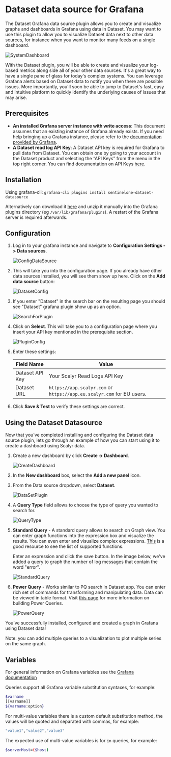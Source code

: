 # Dataset data source for Grafana

The Dataset Grafana data source plugin allows you to create and visualize graphs
and dashboards in Grafana using data in Dataset. You may want to use this plugin
to allow you to visualize Dataset data next to other data sources, for instance
when you want to monitor many feeds on a single dashboard.

![SystemDashboard](https://raw.githubusercontent.com/scalyr/scalyr-grafana-datasource-plugin/go-rewrite-v2/src/img/SystemDashboard.png)

With the Dataset plugin, you will be able to create and visualize your log-based
metrics along side all of your other data sources. It's a great way to have a
single pane of glass for today's complex systems. You can leverage Grafana
alerts based on Dataset data to notify you when there are possible issues. More
importantly, you'll soon be able to jump to Dataset's fast, easy and intuitive
platform to quickly identify the underlying causes of issues that may arise.

## Prerequisites

* **An installed Grafana server instance with write access**: This document
assumes that an existing instance of Grafana already exists. If you need help
bringing up a Grafana instance, please refer to the [documentation provided by
Grafana](https://grafana.com/docs/installation/).
* **A Dataset read log API Key**: A Dataset API key is required for Grafana to
pull data from Dataset. You can obtain one by going to your account in the
Dataset product and selecting the “API Keys” from the menu in the top right
corner. You can find documentation on API Keys
[here](https://www.scalyr.com/help/api#scalyr-api-keys).

## Installation

Using grafana-cli: `grafana-cli plugins install sentinelone-dataset-datasource`

Alternatively can download it
[here](https://github.com/scalyr/scalyr-grafana-datasource-plugin/releases/latest/)
and unzip it manually into the Grafana plugins directory (eg
`/var/lib/grafana/plugins`).  A restart of the Grafana server is required
afterwards.

## Configuration

1. Log in to your grafana instance and navigate to **Configuration Settings ->
   Data sources**.

    ![ConfigDataSource](https://raw.githubusercontent.com/scalyr/scalyr-grafana-datasource-plugin/go-rewrite-v2/src/img/ConfigDataSource.png)

2. This will take you into the configuration page. If you already have other
   data sources installed, you will see them show up here. Click on the **Add
   data source** button:

    ![DatasetConfig](https://raw.githubusercontent.com/scalyr/scalyr-grafana-datasource-plugin/go-rewrite-v2/src/img/DatasetConfig.png)

3. If you enter "Dataset" in the search bar on the resulting page you should see
   "Dataset" grafana plugin show up as an option.

    ![SearchForPlugin](https://raw.githubusercontent.com/scalyr/scalyr-grafana-datasource-plugin/go-rewrite-v2/src/img/SearchForPlugin.png)

4. Click on **Select**. This will take you to a configuration page where you
   insert your API key mentioned in the prerequisite section.

    ![PluginConfig](https://raw.githubusercontent.com/scalyr/scalyr-grafana-datasource-plugin/go-rewrite-v2/src/img/PluginConfig.png)

5. Enter these settings:

    | Field Name | Value |
    | --- | --- |
    | Dataset API Key | Your Scalyr Read Logs API Key |
    | Dataset URL | `https://app.scalyr.com` or `https://app.eu.scalyr.com` for EU users. |

6. Click **Save & Test** to verify these settings are correct.

## Using the Dataset Datasource

Now that you’ve completed installing and configuring the Dataset data source
plugin, lets go through an example of how you can start using it to create a
dashboard using Scalyr data.

1. Create a new dashboard by click **Create -> Dashboard**.

    ![CreateDashboard](https://raw.githubusercontent.com/scalyr/scalyr-grafana-datasource-plugin/go-rewrite-v2/src/img/CreateDashboard.png)

2. In the **New dashboard** box, select the **Add a new panel** icon.

3. From the Data source dropdown, select **Dataset**.

    ![DataSetPlugin](https://raw.githubusercontent.com/scalyr/scalyr-grafana-datasource-plugin/go-rewrite-v2/src/img/DatasetPlugin.png)

4. A **Query Type** field allows to choose the type of query you wanted to
   search for.

    ![QueryType](https://raw.githubusercontent.com/scalyr/scalyr-grafana-datasource-plugin/go-rewrite-v2/src/img/QueryType.png)

5. **Standard Query** - A standard query allows to search on Graph view. You can
   enter graph functions into the expression box and visualize the results. You
   can even enter and visualize complex expressions.
   [This](https://www.scalyr.com/help/dashboards#graphFunctions) is a good
   resource to see the list of supported functions.

   Enter an expression and click the save button. In the image below, we've
   added a query to graph the number of log messages that contain the word
   "error".

     ![StandardQuery](https://raw.githubusercontent.com/scalyr/scalyr-grafana-datasource-plugin/go-rewrite-v2/src/img/StandardQuery.png)

6. **Power Query** - Works similar to PQ search in Dataset app. You can enter
   rich set of commands for transforming and manipulating data. Data can be
   viewed in table format. Visit
   [this page](https://app.scalyr.com/help/power-queries) for more information
   on building Power Queries.

     ![PowerQuery](https://raw.githubusercontent.com/scalyr/scalyr-grafana-datasource-plugin/go-rewrite-v2/src/img/PowerQuery.png)

You’ve successfully installed, configured and created a graph in Grafana using
Dataset data!

Note: you can add multiple queries to a visualization to plot multiple series on
the same graph.

## Variables

For general information on Grafana variables see the
[Grafana documentation](https://grafana.com/docs/grafana/latest/reference/templating/)

Queries support all Grafana variable substitution syntaxes, for example:

```bash
$varname
[[varname]]
${varname:option}
```

For multi-value variables there is a custom default substitution method, the
values will be quoted and separated with commas, for example:

```bash
"value1","value2","value3"
```

The expected use of multi-value variables is for `in` queries, for example:

```bash
$serverHost=($host)
```

